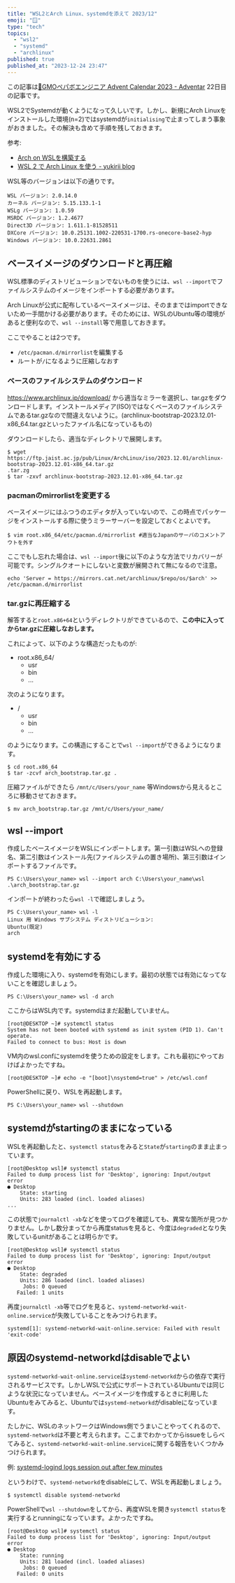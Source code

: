 ```yaml
---
title: "WSL2とArch Linux、systemdを添えて 2023/12"
emoji: "🪟"
type: "tech"
topics:
  - "wsl2"
  - "systemd"
  - "archlinux"
published: true
published_at: "2023-12-24 23:47"
---
```


この記事は[🎅GMOペパボエンジニア Advent Calendar 2023 - Adventar](https://adventar.org/calendars/8634) 22日目の記事です。

WSL2でSystemdが動くようになって久しいです。しかし、新規にArch Linuxをインストールした環境(n=2)ではsystemdが`initialising`で止まってしまう事象がおきました。その解決も含めて手順を残しておきます。

参考:
- [Arch on WSLを構築する](https://zenn.dev/kyoh86/articles/4bf6513aabe517)
- [WSL 2 で Arch Linux を使う - yukirii blog](https://blog.yukirii.dev/wsl2-arch-linux/)

WSL等のバージョンは以下の通りです。

```
WSL バージョン: 2.0.14.0
カーネル バージョン: 5.15.133.1-1
WSLg バージョン: 1.0.59
MSRDC バージョン: 1.2.4677
Direct3D バージョン: 1.611.1-81528511
DXCore バージョン: 10.0.25131.1002-220531-1700.rs-onecore-base2-hyp
Windows バージョン: 10.0.22631.2861
```

## ベースイメージのダウンロードと再圧縮

WSL標準のディストリビューションでないものを使うには、`wsl --import`でファイルシステムのイメージをインポートする必要があります。

Arch Linuxが公式に配布しているベースイメージは、そのままではimportできないため一手間かける必要があります。そのためには、WSLのUbuntu等の環境があると便利なので、`wsl --install`等で用意しておきます。

ここでやることは2つです。

- `/etc/pacman.d/mirrorlist`を編集する
- ルートが`/`になるように圧縮しなおす

### ベースのファイルシステムのダウンロード

https://www.archlinux.jp/download/ から適当なミラーを選択し、tar.gzをダウンロードします。インストールメディア(ISO)ではなくベースのファイルシステムであるtar.gzなので間違えないように。(archlinux-bootstrap-2023.12.01-x86_64.tar.gzといったファイル名になっているもの)

ダウンロードしたら、適当なディレクトリで展開します。

```
$ wget https://ftp.jaist.ac.jp/pub/Linux/ArchLinux/iso/2023.12.01/archlinux-bootstrap-2023.12.01-x86_64.tar.gz
.tar.zg
$ tar -zxvf archlinux-bootstrap-2023.12.01-x86_64.tar.gz
```

### pacmanのmirrorlistを変更する

ベースイメージにはふつうのエディタが入っていないので、この時点でパッケージをインストールする際に使うミラーサーバーを設定しておくとよいです。

```
$ vim root.x86_64/etc/pacman.d/mirrorlist #適当なJapanのサーバのコメントアウトを外す
```

ここでもし忘れた場合は、`wsl --import`後に以下のような方法でリカバリーが可能です。シングルクオートにしないと変数が展開されて無になるので注意。

```
echo 'Server = https://mirrors.cat.net/archlinux/$repo/os/$arch' >> /etc/pacman.d/mirrorlist
```

### tar.gzに再圧縮する

解答すると`root.x86+64`というディレクトリができているので、**この中に入ってからtar.gzに圧縮しなおします。**

これによって、以下のような構造だったものが:

- root.x86_64/
  - usr
  - bin
  - ...

次のようになります。

- /
  - usr
  - bin
  - ...

のようになります。この構造にすることで`wsl --import`ができるようになります。

```
$ cd root.x86_64
$ tar -zcvf arch_bootstrap.tar.gz .
```

圧縮ファイルができたら `/mnt/c/Users/your_name` 等Windowsから見えるところに移動させておきます。

```
$ mv arch_bootstrap.tar.gz /mnt/c/Users/your_name/
```

## wsl --import

作成したベースイメージをWSLにインポートします。第一引数はWSLへの登録名、第二引数はインストール先(ファイルシステムの置き場所)、第三引数はインポートするファイルです。

```
PS C:\Users\your_name> wsl --import arch C:\Users\your_name\wsl .\arch_bootstrap.tar.gz
```

インポートが終わったら`wsl -l`で確認しましょう。

```
PS C:\Users\your_name> wsl -l
Linux 用 Windows サブシステム ディストリビューション:
Ubuntu(既定)
arch
```

## systemdを有効にする

作成した環境に入り、systemdを有効にします。最初の状態では有効になってないことを確認しましょう。

```
PS C:\Users\your_name> wsl -d arch
```

ここからはWSL内です。systemdはまだ起動していません。

```
[root@DESKTOP ~]# systemctl status
System has not been booted with systemd as init system (PID 1). Can't operate.
Failed to connect to bus: Host is down
```

VM内のwsl.confにsystemdを使うための設定をします。これも最初にやっておけばよかったですね。

```
[root@DESKTOP ~]# echo -e "[boot]\nsystemd=true" > /etc/wsl.conf
```

PowerShellに戻り、WSLを再起動します。

```
PS C:\Users\your_name> wsl --shutdown
```

## systemdがstartingのままになっている

WSLを再起動したと、`systemctl status`をみると`State`が`starting`のまま止まっています。

```
[root@Desktop wsl]# systemctl status
Failed to dump process list for 'Desktop', ignoring: Input/output error
● Desktop
    State: starting
    Units: 283 loaded (incl. loaded aliases)
...
```

この状態で`journalctl -xb`などを使ってログを確認しても、異常な箇所が見つかりません。しかし数分まってから再度statusを見ると、今度は`degraded`となり失敗しているunitがあることは明らかです。

```
[root@Desktop wsl]# systemctl status
Failed to dump process list for 'Desktop', ignoring: Input/output error
● Desktop
    State: degraded
    Units: 286 loaded (incl. loaded aliases)
     Jobs: 0 queued
   Failed: 1 units
```

再度`journalctl -xb`等でログを見ると、`systemd-networkd-wait-online.service`が失敗していることをみつけられます。

```
systemd[1]: systemd-networkd-wait-online.service: Failed with result 'exit-code'
```

## 原因のsystemd-networkdはdisableでよい

`systemd-networkd-wait-online.service`は`systemd-networkd`からの依存で実行されるサービスです。しかしWSLで公式にサポートされているUbuntuでは同じような状況になっていません。ベースイメージを作成するときに利用したUbuntuをみてみると、Ubuntuでは`systemd-networkd`がdisableになっています。

たしかに、WSLのネットワークはWindows側でうまいことやってくれるので、`systemd-networkd`は不要と考えられます。ここまでわかってからissueをしらべてみると、`systemd-networkd-wait-online.service`に関する報告をいくつかみつけられます。

例:
[systemd-logind logs session out after few minutes](https://github.com/microsoft/WSL/issues/10552)

というわけで、`systemd-networkd`をdisableにして、WSLを再起動しましょう。

```
$ systemctl disable systemd-networkd
```

PowerShellで`wsl --shutdown`をしてから、再度WSLを開き`systemctl status`を実行するとrunningになっています。よかったですね。

```
[root@Desktop wsl]# systemctl status
Failed to dump process list for 'Desktop', ignoring: Input/output error
● Desktop
    State: running
    Units: 281 loaded (incl. loaded aliases)
     Jobs: 0 queued
   Failed: 0 units
```
